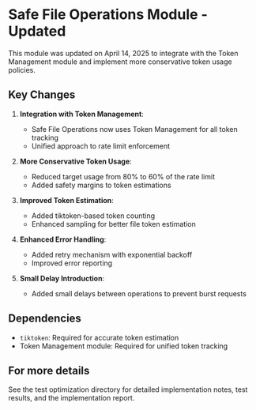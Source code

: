 # Safe File Operations Module - Updated

This module was updated on April 14, 2025 to integrate with the Token Management module and implement more conservative token usage policies.

## Key Changes

1. **Integration with Token Management**:
   - Safe File Operations now uses Token Management for all token tracking
   - Unified approach to rate limit enforcement

2. **More Conservative Token Usage**:
   - Reduced target usage from 80% to 60% of the rate limit
   - Added safety margins to token estimations

3. **Improved Token Estimation**:
   - Added tiktoken-based token counting
   - Enhanced sampling for better file token estimation

4. **Enhanced Error Handling**:
   - Added retry mechanism with exponential backoff
   - Improved error reporting

5. **Small Delay Introduction**:
   - Added small delays between operations to prevent burst requests

## Dependencies

- `tiktoken`: Required for accurate token estimation
- Token Management module: Required for unified token tracking

## For more details

See the test optimization directory for detailed implementation notes, test results, and the implementation report.